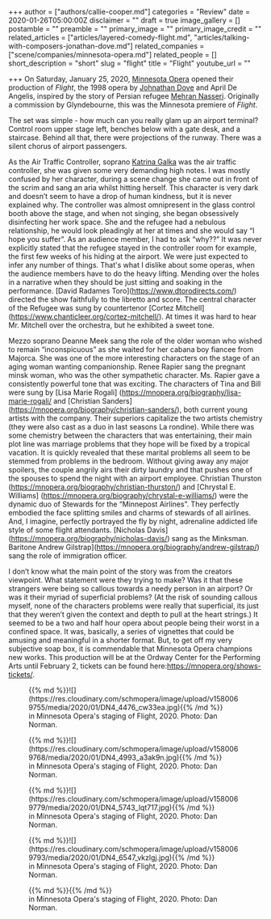 +++
author = ["authors/callie-cooper.md"]
categories = "Review"
date = 2020-01-26T05:00:00Z
disclaimer = ""
draft = true
image_gallery = []
postamble = ""
preamble = ""
primary_image = ""
primary_image_credit = ""
related_articles = ["articles/layered-comedy-flight.md", "articles/talking-with-composers-jonathan-dove.md"]
related_companies = ["scene/companies/minnesota-opera.md"]
related_people = []
short_description = "short"
slug = "flight"
title = "Flight"
youtube_url = ""

+++
On Saturday, January 25, 2020, [Minnesota Opera](/scene/companies/minnesota-opera/) opened their production of _Flight_, the 1998 opera by [Johnathan Dove](/talking-with-composers-jonathan-dove/) and April De Angelis, inspired by the story of Persian refugee [Mehran Nasseri](https://en.wikipedia.org/wiki/Mehran_Karimi_Nasseri). Originally a commission by Glyndebourne, this was the Minnesota premiere of _Flight_.

The set was simple - how much can you really glam up an airport terminal? Control room upper stage left, benches below with a gate desk, and a staircase. Behind all that, there were projections of the runway. There was a silent chorus of airport passengers. 

As the Air Traffic Controller, soprano [Katrina Galka](http://katrinagalka.com/) was the air traffic controller, she was given some very demanding high notes. I was mostly confused by her character, during a scene change she came out in front of the scrim and sang an aria whilst hitting herself. This character is very dark and doesn’t seem to have a drop of human kindness, but it is never explained why. The controller was almost omnipresent in the glass control booth above the stage, and when not singing, she began obsessively disinfecting her work space. She and the refugee had a nebulous relationship, he would look pleadingly at her at times and she would say “I hope you suffer”. As an audience member, I had to ask “why??” It was never explicitly stated that the refugee stayed in the controller room for example, the first few weeks of his hiding at the airport. We were just expected to infer any number of things. That's what I dislike about some operas, when the audience members have to do the heavy lifting. Mending over the holes in a narrative when they should be just sitting and soaking in the performance. \[David Radames Toro\](https://www.dtorodirects.com/) directed the show faithfully to the libretto and score. The central character of the Refugee was sung by countertenor \[Cortez Mitchell\] (https://www.chanticleer.org/cortez-mitchell/). At times it was hard to hear Mr. Mitchell over the orchestra, but he exhibited a sweet tone.

Mezzo soprano Deanne Meek sang the role of the older woman who wished to remain “inconspicuous” as she waited for her cabana boy fiancee from Majorca. She was one of the more interesting characters on the stage of an aging woman wanting companionship. Renee Rapier sang the pregnant minsk woman, who was the other sympathetic character. Ms. Rapier gave  a consistently powerful tone that was exciting. The characters of Tina and Bill were sung by \[Lisa Marie Rogali\] (https://mnopera.org/biography/lisa-marie-rogali/ and \[Christian Sanders\] (https://mnopera.org/biography/christian-sanders/), both current young artists with the company. Their superiors capitalize the two artists chemistry (they were also cast as a duo in last seasons La rondine). While there was some chemistry between the characters that was entertaining, their main plot line was marriage problems that they hope will be fixed by a tropical vacation. It is quickly revealed that these marital problems all seem to be stemmed from problems in the bedroom. Without giving away any major spoilers, the couple angrily airs their dirty laundry and that pushes one of the spouses to spend the night with an airport employee. Christian Thurston (https://mnopera.org/biography/christian-thurston/) and \[Chrystal E. Williams\] (https://mnopera.org/biography/chrystal-e-williams/) were the dynamic duo of Stewards for the “Minnepost Airlines”. They perfectly embodied the face splitting smiles and charms of stewards of all airlines. And, I imagine, perfectly portrayed the fly by night, adrenaline addicted life style of some flight attendants. \[Nicholas Davis\](https://mnopera.org/biography/nicholas-davis/) sang as the Minksman. Baritone Andrew Gilstrap\](https://mnopera.org/biography/andrew-gilstrap/) sang the role of immigration officer.

I don’t know what the main point of the story was from the creators viewpoint. What statement were they trying to make? Was it that these strangers were being so callous towards a needy person in an airport? Or was it their myriad of superficial problems? (At the risk of sounding callous myself, none of the characters problems were really that superficial, its just that they weren’t given the context and depth to pull at the heart strings.) It seemed to be a two and half hour opera about people being their worst in a confined space. It was, basically, a series of vignettes that could be amusing and meaningful in a shorter format. But, to get off my very subjective soap box, it is commendable that Minnesota Opera champions new works. This production will be at the Ordway Center for the Performing Arts until February 2, tickets can be found here:https://mnopera.org/shows-tickets/.

<figure data-type="image">{{% md %}}![](https://res.cloudinary.com/schmopera/image/upload/v1580069755/media/2020/01/DN4_4476_cw33ea.jpg){{% /md %}}

<figcaption> in Minnesota Opera's staging of Flight, 2020. Photo: Dan Norman.</figcaption>

</figure>

<figure data-type="image">{{% md %}}![](https://res.cloudinary.com/schmopera/image/upload/v1580069768/media/2020/01/DN4_4993_a3ak9n.jpg){{% /md %}}

<figcaption> in Minnesota Opera's staging of Flight, 2020. Photo: Dan Norman.</figcaption>

</figure>

<figure data-type="image">{{% md %}}![](https://res.cloudinary.com/schmopera/image/upload/v1580069779/media/2020/01/DN4_5743_lqt717.jpg){{% /md %}}

<figcaption> in Minnesota Opera's staging of Flight, 2020. Photo: Dan Norman.</figcaption>

</figure>

<figure data-type="image">{{% md %}}![](https://res.cloudinary.com/schmopera/image/upload/v1580069793/media/2020/01/DN4_6547_vkzlgj.jpg){{% /md %}}

<figcaption> in Minnesota Opera's staging of Flight, 2020. Photo: Dan Norman.</figcaption>

</figure>

<figure data-type="image">{{% md %}}{{% /md %}}

<figcaption> in Minnesota Opera's staging of Flight, 2020. Photo: Dan Norman.</figcaption>

</figure>